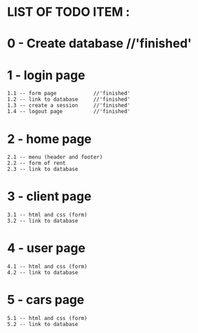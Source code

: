 

# LIST OF TODO ITEM :

# 0 - Create database           //'finished'

# 1 - login page
    1.1 -- form page            //'finished'
    1.2 -- link to database     //'finished'
    1.3 -- create a session     //'finished'
    1.4 -- logout page          //'finished'

# 2 - home page
    2.1 -- menu (header and footer)
    2.2 -- form of rent
    2.3 -- link to database

# 3 - client page
    3.1 -- html and css (form)
    3.2 -- link to database

# 4 - user page
    4.1 -- html and css (form)
    4.2 -- link to database

# 5 - cars page
    5.1 -- html and css (form)
    5.2 -- link to database
